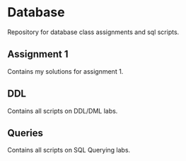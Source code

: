 # Database

Repository for database class assignments and sql scripts.

## Assignment 1

<p>
    Contains my solutions for assignment 1.
</p>

## DDL

<p>
    Contains all scripts on DDL/DML labs.
</p>

## Queries

<p>
    Contains all scripts on SQL Querying labs.
</p>

